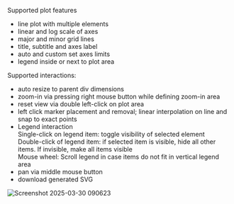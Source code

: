 Supported plot features
- line plot with multiple elements
- linear and log scale of axes
- major and minor grid lines
- title, subtitle and axes label
- auto and custom set axes limits
- legend inside or next to plot area

Supported interactions:
- auto resize to parent div dimensions
- zoom-in via pressing right mouse button while defining zoom-in area
- reset view via double left-click on plot area
- left click marker placement and removal; linear interpolation on line and snap to exact points
- Legend interaction<br />
  Single-click on legend item: toggle visibility of selected element<br />
  Double-click of legend item: if selected item is visible, hide all other items. If invisible, make all items visible<br />
  Mouse wheel: Scroll legend in case items do not fit in vertical legend area<br />
- pan via middle mouse button 
- download generated SVG



![Screenshot 2025-03-30 090623](https://github.com/user-attachments/assets/efc6f90a-7e5c-494d-b183-e48283139608)
